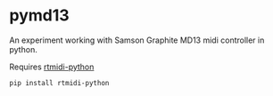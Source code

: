 pymd13
======

An experiment working with Samson Graphite MD13 midi controller in python.

Requires [rtmidi-python](https://github.com/superquadratic/rtmidi-python)

    pip install rtmidi-python